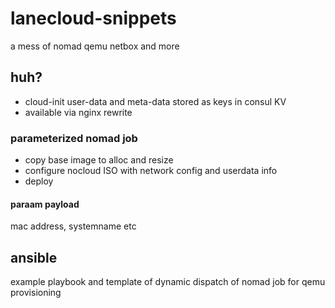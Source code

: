 # lanecloud-snippets
a mess of nomad qemu netbox and more

## huh?

* cloud-init user-data and meta-data stored as keys in consul KV
* available via nginx rewrite

### parameterized nomad job

* copy base image to alloc and resize
* configure nocloud ISO with network config and userdata info
* deploy


#### paraam payload

mac address, systemname etc

## ansible

example playbook and template of dynamic dispatch of nomad job for qemu provisioning
